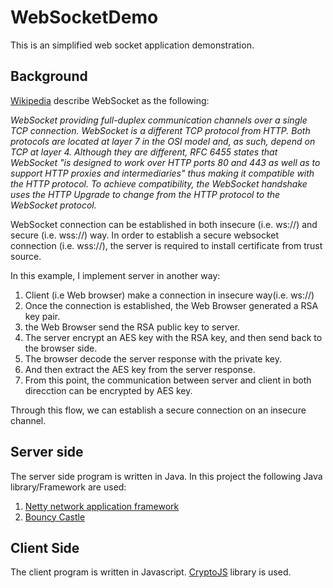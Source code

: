 # WebSocketDemo
This is an simplified web socket application demonstration.

## Background
[Wikipedia](https://en.wikipedia.org/wiki/WebSocket) describe WebSocket as the following:

_WebSocket providing full-duplex communication channels over a single TCP connection.
WebSocket is a different TCP protocol from HTTP. 
Both protocols are located at layer 7 in the OSI model and, as such, depend on TCP at layer 4. 
Although they are different, RFC 6455 states that WebSocket "is designed to work over HTTP ports 80 and 443 
as well as to support HTTP proxies and intermediaries" thus making it compatible with the HTTP protocol. 
To achieve compatibility, the WebSocket handshake uses the HTTP Upgrade to change from the HTTP protocol 
to the WebSocket protocol._

WebSocket connection can be established in both insecure (i.e. ws://) and secure (i.e. wss://) way.
In order to establish a secure websocket connection (i.e. wss://), the server is required 
to install certificate from trust source.

In this example, I implement server in another way:
1. Client (i.e Web browser) make a connection in insecure way(i.e. ws://)
2. Once the connection is established, the Web Browser generated a RSA key pair.
3. the Web Browser send the RSA public key to server.
4. The server encrypt an AES key with the RSA key, and then send back to the browser side.
5. The browser decode the server response with the private key.
6. And then extract the AES key from the server response.
7. From this point, the communication between server and client in both direcction can be encrypted by AES key.

Through this flow, we can establish a secure connection on an insecure channel.

## Server side
The server side program is written in Java.
In this project the following Java library/Framework are used:
1. [Netty network application framework](http://netty.io/) 
2. [Bouncy Castle](https://www.bouncycastle.org/)

## Client Side
The client program is written in Javascript.
[CryptoJS](https://code.google.com/archive/p/crypto-js/) library is used.
